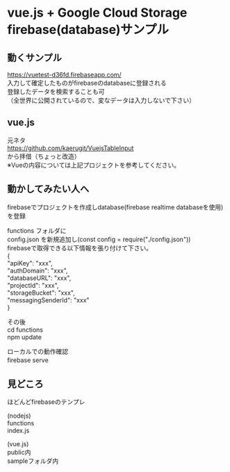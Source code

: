 # vue.js + Google Cloud Storage firebase(database)サンプル

## 動くサンプル
https://vuetest-d36fd.firebaseapp.com/  
入力して確定したものがfirebaseのdatabaseに登録される  
登録したデータを検索することも可  
（全世界に公開されているので、変なデータは入力しないで下さい）  

## vue.js
元ネタ  
https://github.com/kaerugit/VuejsTableInput  
から拝借（ちょっと改造）   
※Vueの内容については上記プロジェクトを参考してください。  

## 動かしてみたい人へ
firebaseでプロジェクトを作成しdatabase(firebase realtime databaseを使用)を登録  

functions フォルダに  
config.json を新規追加し(const config = require("./config.json"))  
firebaseで取得できる以下情報を張り付けて下さい。  
{  
    "apiKey": "xxx",  
    "authDomain": "xxx",  
    "databaseURL": "xxx",  
    "projectId": "xxx",  
    "storageBucket": "xxx",  
    "messagingSenderId": "xxx"  
}  

その後  
cd functions  
npm update  

ローカルでの動作確認  
firebase serve　

## 見どころ
ほどんどfirebaseのテンプレ  

(nodejs)  
functions  
 index.js  

(vue.js)  
public内  
 sampleフォルダ内  

